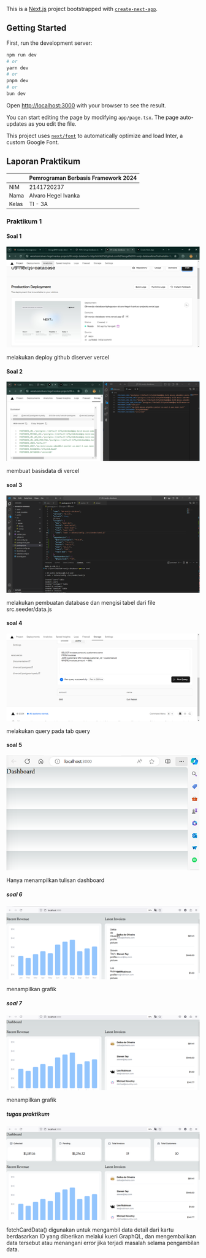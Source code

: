 This is a [Next.js](https://nextjs.org/) project bootstrapped with [`create-next-app`](https://github.com/vercel/next.js/tree/canary/packages/create-next-app).

## Getting Started

First, run the development server:

```bash
npm run dev
# or
yarn dev
# or
pnpm dev
# or
bun dev
```

Open [http://localhost:3000](http://localhost:3000) with your browser to see the result.

You can start editing the page by modifying `app/page.tsx`. The page auto-updates as you edit the file.

This project uses [`next/font`](https://nextjs.org/docs/basic-features/font-optimization) to automatically optimize and load Inter, a custom Google Font.

## Laporan Praktikum

|  | Pemrograman Berbasis Framework 2024 |
|--|--|
| NIM |  2141720237|
| Nama |  Alvaro Hegel Ivanka |
| Kelas | TI - 3A |


### Praktikum 1

#### Soal 1

![Screenshot](asset/1.png)

melakukan deploy github diserver vercel

#### Soal 2

![Screenshot](asset/2.png)

membuat basisdata di vercel

#### soal 3

![Screenshot](asset/3.png)

melakukan pembuatan database dan mengisi tabel dari file src.seeder/data.js

#### soal 4

![Screenshot](asset/4.png)

melakukan query pada tab query

#### soal 5

![Screenshot](asset/5.png)

Hanya menampilkan tulisan dashboard

##### soal 6

![Screenshot](asset/6.png)

menampilkan grafik 

##### soal 7

![Screenshot](asset/7.png)

menampilkan grafik 

##### tugas praktikum

![Screenshot](asset/tugas.png)

fetchCardData() digunakan untuk mengambil data detail dari kartu berdasarkan ID yang diberikan melalui kueri GraphQL, dan mengembalikan data tersebut atau menangani error jika terjadi masalah selama pengambilan data.






